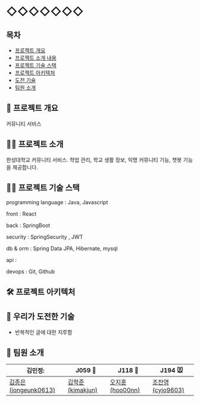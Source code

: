 # ◇◇◇◇◇◇◇


## 목차


* [프로젝트 개요](#프로젝트-개요)
* [프로젝트 소개 내용](#프로젝트-소개)
* [프로젝트 기술 스택](#프로젝트-기술-스택)
* [프로젝트 아키텍처](#프로젝트-아키텍처)
* [도전 기술](#우리가-도전한-기술)
* [팀원 소개](#팀원-소개)



## 🚀 프로젝트 개요
커뮤니티 서비스

## 💁🏻 프로젝트 소개
한성대학교 커뮤니티 서비스. 학업 관리, 학교 생활 정보, 익명 커뮤니티 기능, 챗봇 기능을 제공합니다.

## 🤹‍♂ 프로젝트 기술 스택



programming language : Java, Javascript

front : React

back : SpringBoot

security : SpringSecurity , JWT

db & orm : Spring Data JPA, Hibernate, mysql

api :

devops : Git, Github



## 🛠 프로젝트 아키텍처


## 💪 우리가 도전한 기술

- 반복적인 글에 대한 지루함 

## 🙏 팀원 소개

| 김민정:                                         | J059 👻                                         | J118 🐸                                       | J194 🐭                                         |
| ------------------------------------------------------- | ----------------------------------------------- | --------------------------------------------- | ----------------------------------------------- |
| [김종은(jongeunk0613)]() | [김학준(kimakjun)]() | [오지훈(hoo00nn)]() | [조찬영(cyjo9603)]() |

